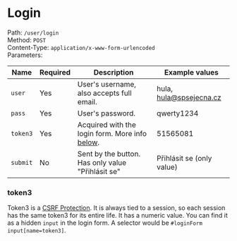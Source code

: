 # Login

Path: `/user/login`  
Method: `POST`    
Content-Type: `application/x-www-form-urlencoded`  
Parameters:

| Name     | Required | Description                                               | Example values            |
|----------|----------|-----------------------------------------------------------|---------------------------|
| `user`   | Yes      | User's username, also accepts full email.                 | hula, hula@spsejecna.cz   |
| `pass`   | Yes      | User's password.                                          | qwerty1234                |
| `token3` | Yes      | Acquired with the login form. More info [below](#token3). | 51565081                  |
| `submit` | No       | Sent by the button. Has only value "Přihlásit se"         | Přihlásit se (only value) |

### token3
Token3 is a [CSRF Protection](https://laravel.com/docs/9.x/csrf). It is always tied to a session, so each session has the same token3 for its entire life. It has a numeric value. You can find it as a hidden `input` in the login form. A selector would be `#loginForm input[name=token3]`.